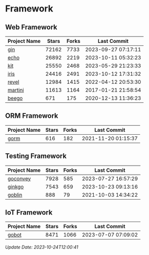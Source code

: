 # Framework

## Web Framework
| Project Name | Stars | Forks | Last Commit |
| ------------ | ----- | ----- | ----------- |
| [gin](https://github.com/gin-gonic/gin) | 72162 | 7733 | 2023-09-27 07:17:11 |
| [echo](https://github.com/labstack/echo) | 26892 | 2219 | 2023-10-11 05:32:23 |
| [kit](https://github.com/go-kit/kit) | 25550 | 2468 | 2023-05-29 21:23:33 |
| [iris](https://github.com/kataras/iris) | 24416 | 2491 | 2023-10-12 17:31:32 |
| [revel](https://github.com/revel/revel) | 12984 | 1415 | 2022-04-12 20:53:30 |
| [martini](https://github.com/go-martini/martini) | 11613 | 1164 | 2017-01-21 21:58:54 |
| [beego](https://github.com/astaxie/beego) | 671 | 175 | 2020-12-13 11:36:23 |

## ORM Framework
| Project Name | Stars | Forks | Last Commit |
| ------------ | ----- | ----- | ----------- |
| [gorm](https://github.com/jinzhu/gorm) | 616 | 182 | 2021-11-20 01:15:37 |

## Testing Framework
| Project Name | Stars | Forks | Last Commit |
| ------------ | ----- | ----- | ----------- |
| [goconvey](https://github.com/smartystreets/goconvey) | 7928 | 585 | 2023-07-27 16:57:29 |
| [ginkgo](https://github.com/onsi/ginkgo) | 7543 | 659 | 2023-10-23 09:13:16 |
| [goblin](https://github.com/franela/goblin) | 888 | 79 | 2021-10-03 14:34:22 |

## IoT Framework
| Project Name | Stars | Forks | Last Commit |
| ------------ | ----- | ----- | ----------- |
| [gobot](https://github.com/hybridgroup/gobot) | 8471 | 1066 | 2023-07-07 07:09:02 |

*Update Date: 2023-10-24T12:00:41*